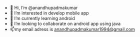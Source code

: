 - 👋 Hi, I’m @anandhupadmakumar
- 👀 I’m interested in develop mobile app
- 🌱 I’m currently learning android
- 💞️ I’m looking to collaborate on android app using java
- 📫my email adress is anandhupadmakumar1994@gmail.com

<!---
anandhupadmakumar/anandhupadmakumar is a ✨ special ✨ repository because its `README.md` (this file) appears on your GitHub profile.
You can click the Preview link to take a look at your changes.
--->
